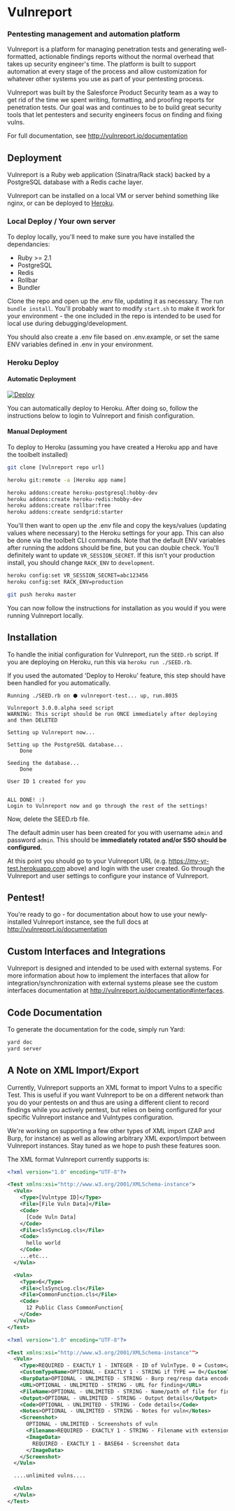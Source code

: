 # Vulnreport
### Pentesting management and automation platform

Vulnreport is a platform for managing penetration tests and generating well-formatted, actionable findings reports without the normal overhead that takes up security engineer's time. The platform is built to support automation at every stage of the process and allow customization for whatever other systems you use as part of your pentesting process.

Vulnreport was built by the Salesforce Product Security team as a way to get rid of the time we spent writing, formatting, and proofing reports for penetration tests. Our goal was and continues to be to build great security tools that let pentesters and security engineers focus on finding and fixing vulns.

For full documentation, see <http://vulnreport.io/documentation>

## Deployment

Vulnreport is a Ruby web application (Sinatra/Rack stack) backed by a PostgreSQL database with a Redis cache layer.

Vulnreport can be installed on a local VM or server behind something like nginx, or can be deployed to [Heroku](https://heroku.com).

### Local Deploy / Your own server

To deploy locally, you'll need to make sure you have installed the dependancies:
* Ruby >= 2.1
* PostgreSQL
* Redis
* Rollbar
* Bundler

Clone the repo and open up the .env file, updating it as necessary. The run `bundle install`. You'll probably want to modify `start.sh` to make it work for your environment - the one included in the repo is intended to be used for local use during debugging/development.

You should also create a .env file based on .env.example, or set the same ENV variables defined in .env in your environment.

### Heroku Deploy

#### Automatic Deployment

[![Deploy](https://www.herokucdn.com/deploy/button.svg)](https://heroku.com/deploy)

You can automatically deploy to Heroku. After doing so, follow the instructions below to login to Vulnreport and finish configuration.

#### Manual Deployment

To deploy to Heroku (assuming you have created a Heroku app and have the toolbelt installed)

```sh
git clone [Vulnreport repo url]

heroku git:remote -a [Heroku app name]

heroku addons:create heroku-postgresql:hobby-dev
heroku addons:create heroku-redis:hobby-dev
heroku addons:create rollbar:free
heroku addons:create sendgrid:starter
```

You'll then want to open up the .env file and copy the keys/values (updating values where necessary) to the Heroku settings for your app. This can also be done via the toolbelt CLI commands. Note that the default ENV variables after running the addons should be fine, but you can double check. You'll definitely want to update `VR_SESSION_SECRET`. If this isn't your production install, you should change `RACK_ENV` to `development`.

```sh
heroku config:set VR_SESSION_SECRET=abc123456
heroku config:set RACK_ENV=production

git push heroku master
```

You can now follow the instructions for installation as you would if you were running Vulnreport locally.

## Installation

To handle the initial configuration for Vulnreport, run the `SEED.rb` script. If you are deploying on Heroku, run this via `heroku run ./SEED.rb`.

If you used the automated 'Deploy to Heroku' feature, this step should have been handled for you automatically.

```
Running ./SEED.rb on ⬢ vulnreport-test... up, run.8035

Vulnreport 3.0.0.alpha seed script
WARNING: This script should be run ONCE immediately after deploying and then DELETED

Setting up Vulnreport now...

Setting up the PostgreSQL database...
	Done

Seeding the database...
	Done

User ID 1 created for you


ALL DONE! :)
Login to Vulnreport now and go through the rest of the settings!

```

Now, delete the SEED.rb file.

The default admin user has been created for you with username `admin` and password `admin`. This should be **immediately rotated and/or SSO should be configured.**

At this point you should go to your Vulnreport URL (e.g. https://my-vr-test.herokuapp.com above) and login with the user created. Go through the Vulnreport and user settings to configure your instance of Vulnreport.

## Pentest!

You're ready to go - for documentation about how to use your newly-installed Vulnreport instance, see the full docs at <http://vulnreport.io/documentation>

## Custom Interfaces and Integrations

Vulnreport is designed and intended to be used with external systems. For more information about how to implement the interfaces that allow for integration/synchronization with external systems please see the custom interfaces documentation at <http://vulnreport.io/documentation#interfaces>.

## Code Documentation

To generate the documentation for the code, simply run Yard:
```sh
yard doc
yard server
```

## A Note on XML Import/Export

Currently, Vulnreport supports an XML format to import Vulns to a specific Test. This is useful if you want Vulnreport to be on a different network than you do your pentests on and thus are using a different client to record findings while you actively pentest, but relies on being configured for your specific Vulnreport instance and Vulntypes configuration.

We're working on supporting a few other types of XML import (ZAP and Burp, for instance) as well as allowing arbitrary XML export/import between Vulnreport instances. Stay tuned as we hope to push these features soon.

The XML format Vulnreport currently supports is:
```xml
<?xml version="1.0" encoding="UTF-8"?>

<Test xmlns:xsi="http://www.w3.org/2001/XMLSchema-instance">
  <Vuln>
    <Type>[Vulntype ID]</Type>
    <File>[File Vuln Data]</File>
    <Code>
      [Code Vuln Data]
    </Code>
    <File>clsSyncLog.cls</File>
    <Code>
      hello world
    </Code>
    ...etc...
  </Vuln>

  <Vuln>
    <Type>6</Type>
    <File>clsSyncLog.cls</File>
    <File>CommonFunction.cls</File>
    <Code>
      12 Public Class CommonFunction{
    </Code>
  </Vuln>
</Test>
```

```xml
<?xml version="1.0" encoding="UTF-8"?>

<Test xmlns:xsi="http://www.w3.org/2001/XMLSchema-instance"">
  <Vuln>
    <Type>REQUIRED - EXACTLY 1 - INTEGER - ID of VulnType. 0 = Custom</Type>
    <CustomTypeName>OPTIONAL - EXACTLY 1 - STRING if TYPE == 0</CustomTypeName>
    <BurpData>OPTIONAL - UNLIMITED - STRING - Burp req/resp data encoded in our protocol</BurpData>
    <URL>OPTIONAL - UNLIMITED - STRING - URL for finding</URL>
    <FileName>OPTIONAL - UNLIMITED - STRING - Name/path of file for finding</FileName>
    <Output>OPTIONAL - UNLIMITED - STRING - Output details</Output>
    <Code>OPTIONAL - UNLIMITED - STRING - Code details</Code>
    <Notes>OPTIONAL - UNLIMITED - STRING - Notes for vuln</Notes>
    <Screenshot>
      OPTIONAL - UNLIMITED - Screenshots of vuln
      <Filename>REQUIRED - EXACTLY 1 - STRING - Filename with extension</Filename>
      <ImageData>
        REQUIRED - EXACTLY 1 - BASE64 - Screenshot data
      </ImageData>
    </Screenshot>
  </Vuln>

  ....unlimited vulns....

  <Vuln>
  </Vuln>
</Test>
```